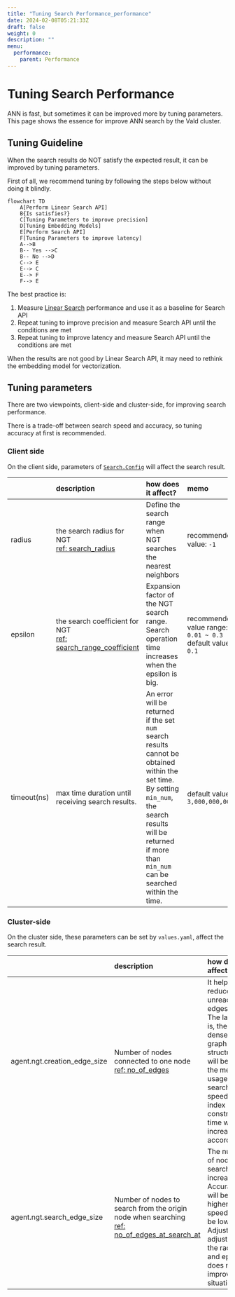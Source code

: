 ```yaml
---
title: "Tuning Search Performance_performance"
date: 2024-02-08T05:21:33Z
draft: false
weight: 0
description: ""
menu:
  performance:
    parent: Performance
---
```


# Tuning Search Performance

ANN is fast, but sometimes it can be improved more by tuning parameters.
This page shows the essence for improve ANN search by the Vald cluster.

## Tuning Guideline

When the search results do NOT satisfy the expected result, it can be improved by tuning parameters.

First of all, we recommend tuning by following the steps below without doing it blindly.

```mermaid
flowchart TD
    A[Perform Linear Search API]
    B{Is satisfies?}
    C[Tuning Parameters to improve precision]
    D[Tuning Embedding Models]
    E[Perform Search API]
    F[Tuning Parameters to improve latency]
    A-->B
    B-- Yes -->C
    B-- No -->D
    C--> E
    E--> C
    E--> F
    F--> E
```

The best practice is:

1. Measure [Linear Search](/docs/docs/api/search#linearsearch-rpc) performance and use it as a baseline for Search API
1. Repeat tuning to improve precision and measure Search API until the conditions are met
1. Repeat tuning to improve latency and measure Search API until the conditions are met

<div class="notice">
When the results are not good by Linear Search API, it may need to rethink the embedding model for vectorization.
</div>

## Tuning parameters

There are two viewpoints, client-side and cluster-side, for improving search performance.

<div class="notice">
There is a trade-off between search speed and accuracy, so tuning accuracy at first is recommended.
</div>

### Client side

On the client side, parameters of [`Search.Config`](/docs/docs/api/search#input) will affect the search result.

|             | description                                                                                                                   | how does it affect?                                                                                                                                                                                                    | memo                                                          |
| :---------- | :---------------------------------------------------------------------------------------------------------------------------- | :--------------------------------------------------------------------------------------------------------------------------------------------------------------------------------------------------------------------- | :------------------------------------------------------------ |
| radius      | the search radius for NGT<BR>[ref: search_radius](https://github.com/yahoojapan/NGT/tree/main/bin/ngt#search)                 | Define the search range when NGT searches the nearest neighbors                                                                                                                                                        | recommended value: `-1`                                       |
| epsilon     | the search coefficient for NGT<BR>[ref: search_range_coefficient](https://github.com/yahoojapan/NGT/tree/main/bin/ngt#search) | Expansion factor of the NGT search range.<BR>Search operation time increases when the epsilon is big.                                                                                                                  | recommended value range: `0.01 ~ 0.3`<BR>default value: `0.1` |
| timeout(ns) | max time duration until receiving search results.                                                                             | An error will be returned if the set `num` search results cannot be obtained within the set time.<BR>By setting `min_num`, the search results will be returned if more than `min_num` can be searched within the time. | default value: `3,000,000,000ns`                              |

### Cluster-side

On the cluster side, these parameters can be set by `values.yaml`, affect the search result.

|                              | description                                                                                                                                                  | how does it affect?                                                                                                                                                                        | Memo                |
| :--------------------------- | :----------------------------------------------------------------------------------------------------------------------------------------------------------- | :----------------------------------------------------------------------------------------------------------------------------------------------------------------------------------------- | :------------------ |
| agent.ngt.creation_edge_size | Number of nodes connected to one node<BR>[ref: no_of_edges](https://github.com/yahoojapan/NGT/tree/main/bin/ngt#create)                                      | It helps reduce unreachable edges.<BR>The larger it is, the denser the graph structure will be, but the memory usage, search speed, and index construction time will increase accordingly. | default value: `20` |
| agent.ngt.search_edge_size   | Number of nodes to search from the origin node when searching<BR>[ref: no_of_edges_at_search_at](https://github.com/yahoojapan/NGT/tree/main/bin/ngt#create) | The number of nodes to search will increase.<BR>Accuracy will be higher, but speed will be lower.<BR>Adjust if adjusting the radius and epsilon does not improve the situation.            | default value: `10` |
